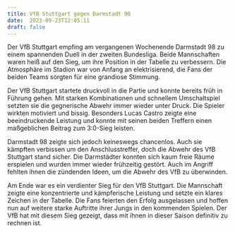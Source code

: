 ```yaml
---
title: VfB Stuttgart gegen Darmstadt 98
date:  2023-09-23T12:05:11
draft: false
---
```


Der VfB Stuttgart empfing am vergangenen Wochenende Darmstadt 98 zu einem spannenden Duell in der zweiten Bundesliga. Beide Mannschaften waren heiß auf den Sieg, um ihre Position in der Tabelle zu verbessern. Die Atmosphäre im Stadion war von Anfang an elektrisierend, die Fans der beiden Teams sorgten für eine grandiose Stimmung.

Der VfB Stuttgart startete druckvoll in die Partie und konnte bereits früh in Führung gehen. Mit starken Kombinationen und schnellem Umschaltspiel setzten sie die gegnerische Abwehr immer wieder unter Druck. Die Spieler wirkten motiviert und bissig. Besonders Lucas Castro zeigte eine beeindruckende Leistung und konnte mit seinen beiden Treffern einen maßgeblichen Beitrag zum 3:0-Sieg leisten.

Darmstadt 98 zeigte sich jedoch keineswegs chancenlos. Auch sie kämpften verbissen um den Anschlusstreffer, doch die Abwehr des VfB Stuttgart stand sicher. Die Darmstädter konnten sich kaum freie Räume erspielen und wurden immer wieder frühzeitig gestört. Auch im Angriff fehlten ihnen die zündenden Ideen, um die Abwehr des VfB zu überwinden.

Am Ende war es ein verdienter Sieg für den VfB Stuttgart. Die Mannschaft zeigte eine konzentrierte und kämpferische Leistung und setzte ein klares Zeichen in der Tabelle. Die Fans feierten den Erfolg ausgelassen und hoffen nun auf weitere starke Auftritte ihrer Jungs in den kommenden Spielen. Der VfB hat mit diesem Sieg gezeigt, dass mit ihnen in dieser Saison definitiv zu rechnen ist.